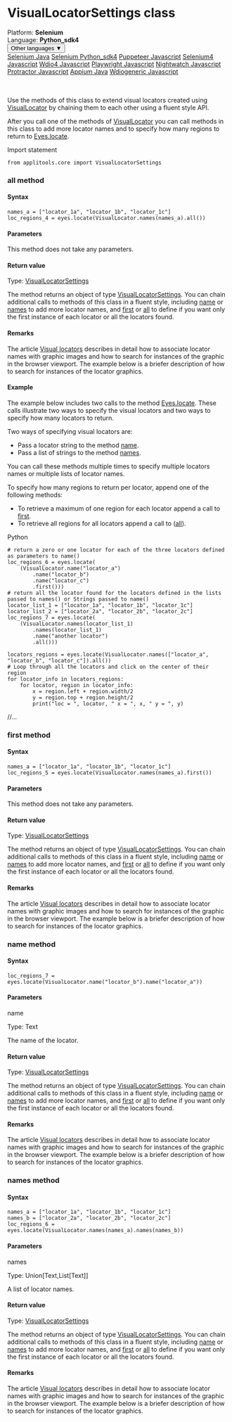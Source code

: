 # VisualLocatorSettings class
<div class='platform-bar-container-div'><div class='platform-bar-div'>Platform:  <b> Selenium</b>
</div><div class='platform-bar-div'>Language: <b>Python_sdk4</b></div><div class='dropdown-button-container-div'><button class='sdk-language-dropdown-button'>Other languages ▼</button><div class='dropdown-content'>
<a href='../../selenium/java/visuallocatorsettings'>Selenium Java</a>
<a href='../../selenium/python_sdk4/visuallocatorsettings'>Selenium Python_sdk4</a>
<a href='../../puppeteer/javascript/visuallocatorsettings'>Puppeteer Javascript</a>
<a href='../../selenium4/javascript/visuallocatorsettings'>Selenium4 Javascript</a>
<a href='../../wdio4/javascript/visuallocatorsettings'>Wdio4 Javascript</a>
<a href='../../playwright/javascript/visuallocatorsettings'>Playwright Javascript</a>
<a href='../../nightwatch/javascript/visuallocatorsettings'>Nightwatch Javascript</a>
<a href='../../protractor/javascript/visuallocatorsettings'>Protractor Javascript</a>
<a href='../../appium/java/visuallocatorsettings'>Appium Java</a>
<a href='../../wdiogeneric/javascript/visuallocatorsettings'>Wdiogeneric Javascript</a>
</div></div><br /><br /></div>




Use the methods of this class to extend visual locators created using [VisualLocator](./visuallocator) by chaining them to each other using a fluent style API.

After you call one of the methods of [VisualLocator](./visuallocator) you can call methods in this class to add more locator names and to specify how many regions to return to [Eyes.locate](#locate-method).

Import statement

    from applitools.core import VisualLocatorSettings
    	


### all method
#### Syntax


    names_a = ["locator_1a", "locator_1b", "locator_1c"]
    loc_regions_4 = eyes.locate(VisualLocator.names(names_a).all())  

#### Parameters

This method does not take any parameters.

#### Return value

Type:  [VisualLocatorSettings](./visuallocatorsettings)

The method returns an object of type [VisualLocatorSettings](./visuallocatorsettings). You can chain additional calls to methods of this class in a fluent style, including [name](#name-method) or [names](#names-method) to add more locator names, and [first](#first-method) or [all](#) to define if you want only the first instance of each locator or all the locators found.

#### Remarks


The article [Visual locators](https://applitools.com/docs/features/visual-locators.html) describes in detail how to associate locator names with graphic images and how to search for instances of the graphic in the browser viewport. The example below is a briefer description of how to search for instances of the locator graphics.

#### Example


The example below includes two calls to the method [Eyes.locate](#locate-method). These calls illustrate two ways to specify the visual locators and two ways to specify how many locators to return.

Two ways of specifying visual locators are:

*   Pass a locator string to the method [name](#name-method).
*   Pass a list of strings to the method [names](#names-method).

You can call these methods multiple times to specify multiple locators names or multiple lists of locator names.

To specify how many regions to return per locator, append one of the following methods:

*   To retrieve a maximum of one region for each locator append a call to [first](#first-method).
*   To retrieve all regions for all locators append a call to ([all](#)).

Python

    # return a zero or one locator for each of the three locators defined as parameters to name()
    loc_regions_6 = eyes.locate(
        (VisualLocator.name("locator_a")
            .name("locator_b")
            .name("locator_c")
            .first()))
    # return all the locator found for the locators defined in the lists passed to names() or Strings passed to name()                   
    locator_list_1 = ["locator_1a", "locator_1b", "locator_1c"]
    locator_list_2 = ["locator_2a", "locator_2b", "locator_2c"]
    loc_regions_7 = eyes.locate(
        (VisualLocator.names(locator_list_1)
            .names(locator_list_1)
            .name("another locator")
            .all()))
    
    locators_regions = eyes.locate(VisualLocator.names(["locator_a", "locator_b", "locator_c"]).all())
    # Loop through all the locators and click on the center of their region
    for locator_info in locators_regions:
        for locator, region in locator_info:
            x = region.left + region.width/2
            y = region.top + region.height/2
            print("loc = ", locator, " x = ", x, " y = ", y)

//...

### first method
#### Syntax


    names_a = ["locator_1a", "locator_1b", "locator_1c"]
    loc_regions_5 = eyes.locate(VisualLocator.names(names_a).first())  

#### Parameters

This method does not take any parameters.

#### Return value

Type:  [VisualLocatorSettings](./visuallocatorsettings)

The method returns an object of type [VisualLocatorSettings](./visuallocatorsettings). You can chain additional calls to methods of this class in a fluent style, including [name](#name-method) or [names](#names-method) to add more locator names, and [first](#) or [all](#all-method) to define if you want only the first instance of each locator or all the locators found.

#### Remarks


The article [Visual locators](https://applitools.com/docs/features/visual-locators.html) describes in detail how to associate locator names with graphic images and how to search for instances of the graphic in the browser viewport. The example below is a briefer description of how to search for instances of the locator graphics.


### name method
#### Syntax


    loc_regions_7 = eyes.locate(VisualLocator.name("locator_b").name("locator_a"))  

#### Parameters

name

Type: Text

The name of the locator.

#### Return value

Type:  [VisualLocatorSettings](./visuallocatorsettings)

The method returns an object of type [VisualLocatorSettings](./visuallocatorsettings). You can chain additional calls to methods of this class in a fluent style, including [name](#) or [names](#names-method) to add more locator names, and [first](#first-method) or [all](#all-method) to define if you want only the first instance of each locator or all the locators found.

#### Remarks


The article [Visual locators](https://applitools.com/docs/features/visual-locators.html) describes in detail how to associate locator names with graphic images and how to search for instances of the graphic in the browser viewport. The example below is a briefer description of how to search for instances of the locator graphics.


### names method
#### Syntax


    names_a = ["locator_1a", "locator_1b", "locator_1c"]
    names_b = ["locator_2a", "locator_2b", "locator_2c"]
    loc_regions_6 = eyes.locate(VisualLocator.names(names_a).names(names_b))  

#### Parameters

names

Type: Union\[Text,List\[Text\]\]

A list of locator names.

#### Return value

Type:  [VisualLocatorSettings](./visuallocatorsettings)

The method returns an object of type [VisualLocatorSettings](./visuallocatorsettings). You can chain additional calls to methods of this class in a fluent style, including [name](#name-method) or [names](#) to add more locator names, and [first](#first-method) or [all](#all-method) to define if you want only the first instance of each locator or all the locators found.

#### Remarks


The article [Visual locators](https://applitools.com/docs/features/visual-locators.html) describes in detail how to associate locator names with graphic images and how to search for instances of the graphic in the browser viewport. The example below is a briefer description of how to search for instances of the locator graphics.